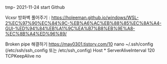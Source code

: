 tmp- 2021-11-24
start Github

Vcxsr 방화벽 풀어주기 :
https://holeeman.github.io/windows/WSL-2%EC%97%90%EC%84%9C-%EB%A6%AC%EB%88%85%EC%8A%A4-GUI-%ED%94%84%EB%A1%9C%EA%B7%B8%EB%9E%A8-%EC%8B%A4%ED%96%89/

Broken pipe 해결하기
https://may0301.tistory.com/10
nano ~/.ssh/config (/etc/ssh/ssh_config 또는 /etc/ssh_config)
 Host * ServerAliveInterval 120 TCPKeepAlive no
